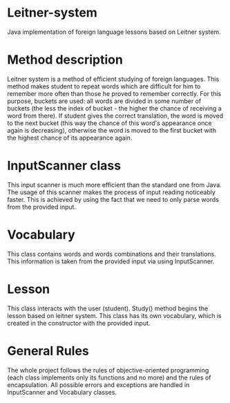 # Leitner-system
Java implementation of foreign language lessons based on Leitner system.

# Method description
Leitner system is a method of efficient studying of foreign languages. This method makes student to repeat words which are difficult for him to remember more often than those he proved to remember correctly. For this purpose, buckets are used: all words are divided in some number of buckets (the less the index of bucket - the higher the chance of receiving a word from there). If student gives the correct translation, the word is moved to the next bucket (this way the chance of this word's appearance once again is decreasing), otherwise the word is moved to the first bucket with the highest chance of its appearance again.

# InputScanner class
This input scanner is much more efficient than the standard one from Java. The usage of this scanner makes the process of input reading noticeably faster. This is achieved by using the fact that we need to only parse words from the provided input.

# Vocabulary
This class contains words and words combinations and their translations. This information is taken from the provided input via using InputScanner.

# Lesson
This class interacts with the user (student). Study() method begins the lesson based on leitner system. This class has its own vocabulary, which is created in the constructor with the provided input.

# General Rules
The whole project follows the rules of objective-oriented programming (each class implements only its functions and no more) and the rules of encapsulation. All possible errors and exceptions are handled in InputScanner and Vocabulary classes.
